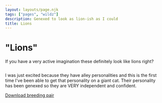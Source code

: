 ```yaml
---
layout: layouts/page.njk
tags: ["pages", "wildz"]
description: Genexed to look as lion-ish as I could
title: Lions
---
```

# "Lions"

If you have a very active imagination these definitely look like lions right?

<img srcset="/public/images/lions.png 2x">

I was just excited because they have alley personalities and this is the first time I've been able to get that personality on a giant cat. Their personality has been genexed so they are VERY independent and confident.

[Download breeding pair](/public/downloads/lion-cat.zip)
